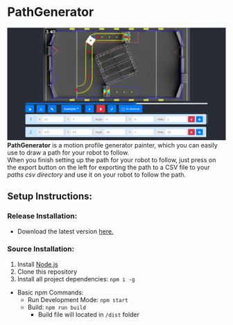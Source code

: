 # PathGenerator

![App view](./app_view.png)
**PathGenerator** is a motion profile generator painter, which you can easily use to draw a path for your robot to follow. <br/>
When you finish setting up the path for your robot to follow, just press on the export button on the left for exporting 
the path to a CSV file to your *paths csv directory* and use it on your robot to follow the path. 

## Setup Instructions:
### Release Installation:
* Download the latest version [here.](https://github.com/matanabc/path-generator/releases)

### Source Installation:
1. Install [Node.js](https://nodejs.org)
1. Clone this repository
1. Install all project dependencies: `npm i -g`

* Basic npm Commands:
    * Run Development Mode: `npm start`
    * Build: `npm run build`
        * Build file will located in `/dist` folder
